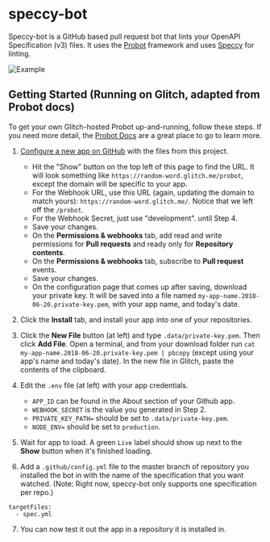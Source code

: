 # speccy-bot

Speccy-bot is a GitHub based pull request bot that lints your OpenAPI Specification (v3) files. It uses the [Probot](https://github.com/probot/probot) framework and uses [Speccy](https://github.com/wework/speccy) for linting. 

![Example](https://dzwonsemrish7.cloudfront.net/items/3c2r0I2Y1h0g0d1y1s24/Image%202018-08-15%20at%201.57.44%20PM.png?v=f106b09b)

## Getting Started (Running on Glitch, adapted from Probot docs) 

To get your own Glitch-hosted Probot up-and-running, follow these steps. If you need more detail, the [Probot Docs](https://probot.github.io/docs/development/#configuring-a-github-app) are a great place to go to learn more.

1. [Configure a new app on GitHub](https://github.com/settings/apps/new) with the files from this project.
    - Hit the "Show" button on the top left of this page to find the URL. It will look something like `https://random-word.glitch.me/probot`, except the domain will be specific to your app.
    - For the Webhook URL, use this URL (again, updating the domain to match yours): `https://random-word.glitch.me/`. Notice that we left off the `/probot`.
    - For the Webhook Secret, just use "development".
    until Step 4.
    - Save your changes.
    - On the **Permissions & webhooks** tab, add read and write permissions for **Pull requests** and ready only for **Repository contents**.
    - On the **Permissions & webhooks** tab, subscribe to **Pull request** events.
    - Save your changes.
    - On the configuration page that comes up after saving, download your private key. It will be saved into a file named `my-app-name.2018-06-20.private-key.pem`, with your app name, and today's date.

2. Click the **Install** tab, and install your app into one of your repositories.

3. Click the **New File** button (at left) and type `.data/private-key.pem`. Then click **Add File**. Open a terminal, and from your download folder run `cat my-app-name.2018-06-20.private-key.pem | pbcopy` (except using your app's name and today's date). In the new file in Glitch, paste the contents of the clipboard.

4. Edit the `.env` file (at left) with your app credentials. 
    - `APP_ID` can be found in the About section of your Github app.
    - `WEBHOOK_SECRET` is the value you generated in Step 2.
    - `PRIVATE_KEY_PATH=` should be set to `.data/private-key.pem`. 
    - `NODE_ENV=` should be set to `production`. 

5. Wait for app to load. A green `Live` label should show up next to the **Show** button when it's finished loading.

6. Add a `.github/config.yml` file to the master branch of repository you installed the bot in with the name of the specification that you want watched. (Note: Right now, speccy-bot only supports one specification per repo.) 

```
targetFiles:
  - spec.yml
```  

7. You can now test it out the app in a repository it is installed in. 
